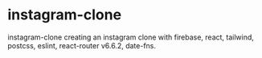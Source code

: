 # instagram-clone
 instagram-clone
creating an instagram clone with firebase, react, tailwind, postcss, eslint, react-router v6.6.2, date-fns.
